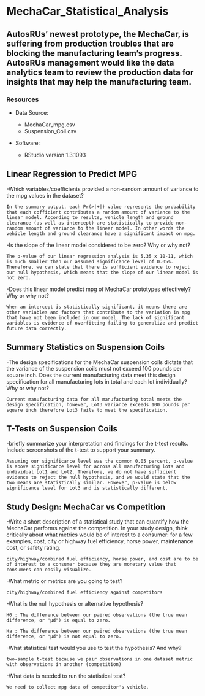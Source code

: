 # MechaCar_Statistical_Analysis

## AutosRUs’ newest prototype, the MechaCar, is suffering from production troubles that are blocking the manufacturing team’s progress. AutosRUs management would like the data analytics team to review the production data for insights that may help the manufacturing team.

### Resources

- Data Source: 
	- MechaCar_mpg.csv
	- Suspension_Coil.csv

- Software:
	- RStudio version 1.3.1093


## Linear Regression to Predict MPG
-Which variables/coefficients provided a non-random amount of variance to the mpg values in the dataset?

	In the summary output, each Pr(>|+|) value represents the probability that each cofficient contributes a random amount of variance to the linear model. According to results, vehicle length and ground clearance (as well as intercept) are statistically to provide non-random amount of variance to the linear model. In other words the vehicle length and ground clearance have a significant impact on mpg.

-Is the slope of the linear model considered to be zero? Why or why not?

	The p-value of our linear regression analysis is 5.35 x 10-11, which is much smaller than our assumed significance level of 0.05%. Therefore, we can state that there is sufficient evidence to reject our null hypothesis, which means that the slope of our linear model is not zero.

-Does this linear model predict mpg of MechaCar prototypes effectively? Why or why not?

	When an intercept is statistically significant, it means there are other variables and factors that contribute to the variation in mpg that have not been included in our model. The lack of significant variables is evidence of overfitting failing to generalize and predict future data correctly. 

## Summary Statistics on Suspension Coils
-The design specifications for the MechaCar suspension coils dictate that the variance of the suspension coils must not exceed 100 pounds per square inch. Does the current manufacturing data meet this design specification for all manufacturing lots in total and each lot individually? Why or why not?

	Current manufacturing data for all manufacturing total meets the design specification, however, Lot3 variance exceeds 100 pounds per square inch therefore Lot3 fails to meet the specification. 

## T-Tests on Suspension Coils
-briefly summarize your interpretation and findings for the t-test results. Include screenshots of the t-test to support your summary.

	Assuming our significance level was the common 0.05 percent, p-value is above significance level for across all manufacturing lots and individual Lot1 and Lot2. Therefore, we do not have sufficient evidence to reject the null hypothesis, and we would state that the two means are statistically similar. However, p-value is below significance level for Lot3 and is statistically different.

## Study Design: MechaCar vs Competition
-Write a short description of a statistical study that can quantify how the MechaCar performs against the competition. In your study design, think critically about what metrics would be of interest to a consumer: for a few examples, cost, city or highway fuel efficiency, horse power, maintenance cost, or safety rating.

	city/highway/combined fuel efficiency, horse power, and cost are to be of interest to a consumer because they are monetary value that consumers can easily visualize.  

-What metric or metrics are you going to test?

	city/highway/combined fuel efficiency against competitors

-What is the null hypothesis or alternative hypothesis?

	H0 : The difference between our paired observations (the true mean difference, or "μd") is equal to zero.
	
	Ha : The difference between our paired observations (the true mean difference, or "μd") is not equal to zero.

-What statistical test would you use to test the hypothesis? And why?

	two-sample t-test because we pair observations in one dataset metric with observations in another (competition)

-What data is needed to run the statistical test?

	We need to collect mpg data of competitor's vehicle. 
